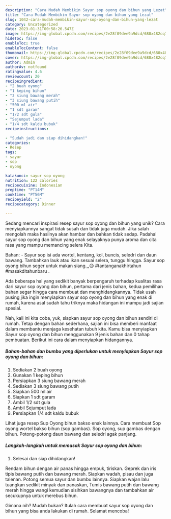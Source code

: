 ```yaml
---
description: "Cara Mudah Membikin Sayur sop oyong dan bihun yang Lezat"
title: "Cara Mudah Membikin Sayur sop oyong dan bihun yang Lezat"
slug: 1042-cara-mudah-membikin-sayur-sop-oyong-dan-bihun-yang-lezat
category: Uncategorized
date: 2023-01-31T00:58:26.547Z
image: https://img-global.cpcdn.com/recipes/2e28f09dee9a9dcd/680x482cq70/sayur-sop-oyong-dan-bihun-foto-resep-utama.jpg
hideToc: false
enableToc: true
enableTocContent: false
thumbnail: https://img-global.cpcdn.com/recipes/2e28f09dee9a9dcd/680x482cq70/sayur-sop-oyong-dan-bihun-foto-resep-utama.jpg
cover: https://img-global.cpcdn.com/recipes/2e28f09dee9a9dcd/680x482cq70/sayur-sop-oyong-dan-bihun-foto-resep-utama.jpg
author: Admin
authorAv: notfound
ratingvalue: 4.6
reviewcount: 20
recipeingredient:
- "2 buah oyong"
- "1 keping bihun"
- "3 siung bawang merah"
- "3 siung bawang putih"
- "500 ml air"
- "1 sdt garam"
- "1/2 sdt gula"
- "Sejumput lada"
- "1/4 sdt kaldu bubuk"
recipeinstructions:

- "Sudah jadi dan siap dihidangkan!"
categories:
- Resep
tags:
- sayur
- sop
- oyong

katakunci: sayur sop oyong 
nutrition: 122 calories
recipecuisine: Indonesian
preptime: "PT14M"
cooktime: "PT56M"
recipeyield: "2"
recipecategory: Dinner

---
```





Sedang mencari inspirasi resep sayur sop oyong dan bihun yang unik? Cara menyiapkannya sangat tidak susah dan tidak juga mudah. Jika salah mengolah maka hasilnya akan hambar dan bahkan tidak sedap. Padahal sayur sop oyong dan bihun yang enak selayaknya punya aroma dan cita rasa yang mampu memancing selera Kita.





Bahan: - Sayur sop isi ada wortel, kentang, kol, buncis, seledri dan daun bawang. Tambahkan lauk atau ikan sesuai selera, tunggu hingga. Sayur sop oyong bihun seger untuk makan siang.,,😉 #tantanganakhirtahun #masakditahunbaru .

Ada beberapa hal yang sedikit banyak berpengaruh terhadap kualitas rasa dari sayur sop oyong dan bihun, pertama dari jenis bahan, kedua pemilihan bahan segar hingga cara membuat dan menghidangkannya. Tidak usah pusing jika ingin menyiapkan sayur sop oyong dan bihun yang enak di rumah, karena asal sudah tahu triknya maka hidangan ini mampu jadi sajian spesial.






Nah, kali ini kita coba, yuk, siapkan sayur sop oyong dan bihun sendiri di rumah. Tetap dengan bahan sederhana, sajian ini bisa memberi manfaat dalam membantu menjaga kesehatan tubuh kita. Kamu bisa menyiapkan Sayur sop oyong dan bihun menggunakan 9 jenis bahan dan 0 tahap pembuatan. Berikut ini cara dalam menyiapkan hidangannya.

<!--inarticleads1-->

##### Bahan-bahan dan bumbu yang diperlukan untuk menyiapkan Sayur sop oyong dan bihun:

1. Sediakan 2 buah oyong
1. Gunakan 1 keping bihun
1. Persiapkan 3 siung bawang merah
1. Sediakan 3 siung bawang putih
1. Siapkan 500 ml air
1. Siapkan 1 sdt garam
1. Ambil 1/2 sdt gula
1. Ambil Sejumput lada
1. Persiapkan 1/4 sdt kaldu bubuk


Lihat juga resep Sup Oyong bihun bakso enak lainnya. Cara membuat Sop oyong wortel bakso bihun (sop gambas). Sop oyong, sup gambas dengan bihun. Potong-potong daun bawang dan seledri agak panjang. 

<!--inarticleads2-->

##### Langkah-langkah untuk memasak Sayur sop oyong dan bihun:


1. Selesai dan siap dihidangkan!

Rendam bihun dengan air panas hingga empuk, tiriskan. Geprek dan iris tipis bawang putih dan bawang merah. Siapkan wadah, pisau dan juga talenan. Potong semua sayur dan bumbu lainnya. Siapkan wajan lalu tuangkan sedikit minyak dan panaskan, Tumis bawang putih dan bawang merah hingga wangi kemudian sisihkan bawangnya dan tambahkan air secukupnya untuk merebus bihun. 

Gimana nih? Mudah bukan? Itulah cara membuat sayur sop oyong dan bihun yang bisa anda lakukan di rumah. Selamat mencoba!
